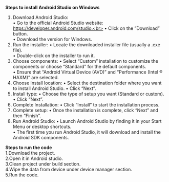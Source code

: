  **Steps to install Android Studio on Windows**

1. Download Android Studio:<br>
• Go to the official Android Studio website: https://developer.android.com/studio.<br>
• Click on the ”Download” button.<br>
• Download the version for Windows.<br>
2. Run the installer:
• Locate the downloaded installer file (usually a .exe file).<br>
• Double-click on the installer to run it.
3. Choose components:
• Select “Custom” installation to customize the components or choose “Standard” for the
default components.<br>
• Ensure that “Android Virtual Device (AVD)” and “Performance (Intel ® HAXM)” are
selected.
4. Choose install location:
• Select the destination folder where you want to install Android Studio.
• Click “Next”.
5. Install type:
• Choose the type of setup you want (Standard or custom).<br>
• Click “Next”.
6. Complete Installation:
• Click “Install” to start the installation process.
7. Complete setup:
• Once the installation is complete, click “Next” and then “Finish”.
8. Run Android Studio:
• Launch Android Studio by finding it in your Start Menu or desktop shortcuts.<br>
• The first time you run Android Studio, it will download and install the Android SDK
components.


**Steps to run the code**<br>
1.Download the project.<br>
2.Open it in Android studio.<br>
3.Clean project under build section.<br>
4.Wipe the data from device under device manager section.<br>
5.Run the code.<br>



